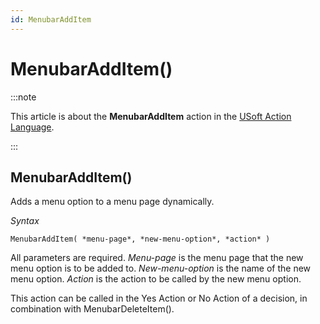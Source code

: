 ```yaml
---
id: MenubarAddItem
---
```


# MenubarAddItem()




:::note

This article is about the **MenubarAddItem** action in the [USoft Action Language](/Task_flow/Action_Language_reference/USoft_Action_Language.md).

:::

## **MenubarAddItem()**

Adds a menu option to a menu page dynamically.

*Syntax*

```
MenubarAddItem( *menu-page*, *new-menu-option*, *action* )
```

All parameters are required. *Menu-page* is the menu page that the new menu option is to be added to. *New-menu-option* is the name of the new menu option. *Action* is the action to be called by the new menu option.

This action can be called in the Yes Action or No Action of a decision, in combination with MenubarDeleteItem().